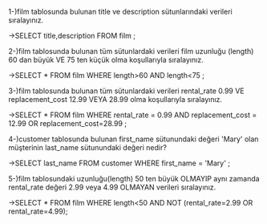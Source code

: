 1-)film tablosunda bulunan title ve description sütunlarındaki verileri sıralayınız.

->SELECT title,description FROM film ;

2-)film tablosunda bulunan tüm sütunlardaki verileri film uzunluğu (length) 60 dan büyük VE 75 ten küçük olma koşullarıyla sıralayınız.

->SELECT * FROM film WHERE length>60 AND length<75  ;

3-)film tablosunda bulunan tüm sütunlardaki verileri rental_rate 0.99 VE replacement_cost 12.99 VEYA 28.99 olma koşullarıyla sıralayınız.

->SELECT * FROM film WHERE rental_rate = 0.99 AND replacement_cost = 12.99 OR replacement_cost=28.99 ;

4-)customer tablosunda bulunan first_name sütunundaki değeri 'Mary' olan müşterinin last_name sütunundaki değeri nedir?

->SELECT last_name FROM customer WHERE first_name = 'Mary' ;

5-)film tablosundaki uzunluğu(length) 50 ten büyük OLMAYIP aynı zamanda rental_rate değeri 2.99 veya 4.99 OLMAYAN verileri sıralayınız.

->SELECT * FROM film WHERE  length<50 AND NOT (rental_rate=2.99 OR rental_rate=4.99);